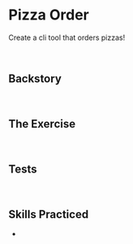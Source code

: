 # Pizza Order
Create a cli tool that orders pizzas!

<br/>

## Backstory


<br/>

## The Exercise

<br/>

## Tests


<br/>

## Skills Practiced

- 

<br/>
